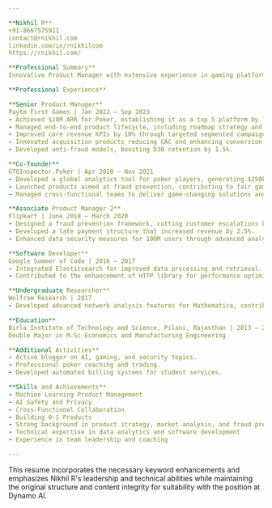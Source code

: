 ```yaml
---

**Nikhil R**  
+91-8667575911  
contact@rnikhil.com  
linkedin.com/in/rnikhilcom  
https://rnikhil.com/  

**Professional Summary**  
Innovative Product Manager with extensive experience in gaming platforms and a robust technical background. Proven ability to lead cross-functional teams and manage complete product lifecycles from inception to delivery. Passionate about leveraging AI solutions to solve customer pain-points and enhance user experiences.

**Professional Experience**

**Senior Product Manager**  
Paytm First Games | Jan 2022 – Sep 2023  
- Achieved $10M ARR for Poker, establishing it as a top 5 platform by liquidity.
- Managed end-to-end product lifecycle, including roadmap strategy and GTM, for new formats and platforms.
- Improved core revenue KPIs by 10% through targeted segmented campaigns.
- Innovated acquisition products reducing CAC and enhancing conversion rates, leveraging cross-functional collaboration.
- Developed anti-fraud models, boosting D30 retention by 1.5%.

**Co-founder**  
GTOInspector.Poker | Apr 2020 – Nov 2021  
- Developed a global analytics tool for poker players, generating $250k in revenue.
- Launched products aimed at fraud prevention, contributing to fair gaming environments.
- Managed cross-functional teams to deliver game-changing solutions and foster user engagement.

**Associate Product Manager 2**  
Flipkart | June 2018 – March 2020  
- Designed a fraud prevention framework, cutting customer escalations by 15%.
- Developed a late payment structure that increased revenue by 2.5%.
- Enhanced data security measures for 100M users through advanced analytics and software development.

**Software Developer**  
Google Summer of Code | 2016 – 2017  
- Integrated Elasticsearch for improved data processing and retrieval.
- Contributed to the enhancement of HTTP library for performance optimization.

**Undergraduate Researcher**  
Wolfram Research | 2017  
- Developed advanced network analysis features for Mathematica, contributing to computational efficiency.

**Education**  
Birla Institute of Technology and Science, Pilani, Rajasthan | 2013 – 2018  
Double Major in M.Sc Economics and Manufacturing Engineering

**Additional Activities**  
- Active blogger on AI, gaming, and security topics.
- Professional poker coaching and trading.
- Developed automated billing systems for student services.

**Skills and Achievements**
- Machine Learning Product Management  
- AI Safety and Privacy  
- Cross-Functional Collaboration  
- Building 0-1 Products  
- Strong background in product strategy, market analysis, and fraud prevention  
- Technical expertise in data analytics and software development  
- Experience in team leadership and coaching

---
```


This resume incorporates the necessary keyword enhancements and emphasizes Nikhil R's leadership and technical abilities while maintaining the original structure and content integrity for suitability with the position at Dynamo AI.